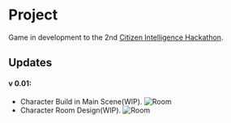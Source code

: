 # Project

Game in development to the 2nd [Citizen Intelligence Hackathon](https://www.cge.ce.gov.br/2021/11/04/abertas-as-inscricoes-para-o-2-hackathon-da-inteligencia-cidada/).

## Updates

#### v 0.01: 
- Character Build in Main Scene(WIP).
![Room](https://ibb.co/FWMBtcZ)
- Character Room Design(WIP).
![Room](https://ibb.co/hmmHLz2)
